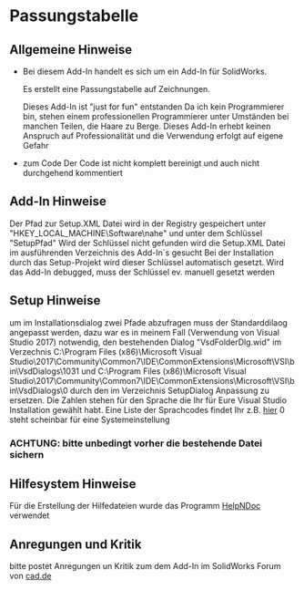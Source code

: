 # Passungstabelle
## Allgemeine Hinweise
- Bei diesem Add-In handelt es sich um ein Add-In für SolidWorks.

  Es erstellt eine Passungstabelle auf Zeichnungen.

  Dieses Add-In ist "just for fun" entstanden
  Da ich kein Programmierer bin, stehen einem professionellen Programmierer
  unter Umständen bei manchen Teilen, die Haare zu Berge.
  Dieses Add-In erhebt keinen Anspruch auf Professionalität und die Verwendung erfolgt auf eigene Gefahr

- zum Code
  Der Code ist nicht komplett bereinigt und auch nicht durchgehend kommentiert
  

## Add-In Hinweise
Der Pfad zur Setup.XML Datei wird in der Registry gespeichert unter "HKEY_LOCAL_MACHINE\Software\nahe"
und unter dem Schlüssel "SetupPfad"
Wird der Schlüssel nicht gefunden wird die Setup.XML Datei im ausführenden Verzeichnis des Add-In´s gesucht
Bei der Installation durch das Setup-Projekt wird dieser Schlüssel automatisch gesetzt.
Wird das Add-In debugged, muss der Schlüssel ev. manuell gesetzt werden

## Setup Hinweise
um im Installationsdialog zwei Pfade abzufragen muss der Standarddilaog angepasst werden,
dazu war es in meinem Fall (Verwendung von Visual Studio 2017) notwendig, 
den bestehenden Dialog 
"VsdFolderDlg.wid"
im Verzechnis 
C:\Program Files (x86)\Microsoft Visual Studio\2017\Community\Common7\IDE\CommonExtensions\Microsoft\VSI\bin\VsdDialogs\1031
und
C:\Program Files (x86)\Microsoft Visual Studio\2017\Community\Common7\IDE\CommonExtensions\Microsoft\VSI\bin\VsdDialogs\0
durch den im Verzeichnis
SetupDialog Anpassung
zu ersetzen.
Die Zahlen stehen für den Sprache die Ihr für Eure Visual Studio Installation gewählt habt.
Eine Liste der Sprachcodes findet Ihr z.B. [hier](https://msdn.microsoft.com/de-de/library/windows/hardware/dn898488(v=vs.85).aspx)
0 steht scheinbar für eine Systemeinstellung
### ACHTUNG: bitte unbedingt vorher die bestehende Datei sichern

## Hilfesystem Hinweise
Für die Erstellung der Hilfedateien wurde das Programm [HelpNDoc](https://www.helpndoc.com) verwendet

## Anregungen und Kritik
bitte postet Anregungen un Kritik zum dem Add-In
im SolidWorks Forum von [cad.de](https://ww3.cad.de/cgi-bin/ubb/forumdisplay.cgi?action=topics&number=2)


